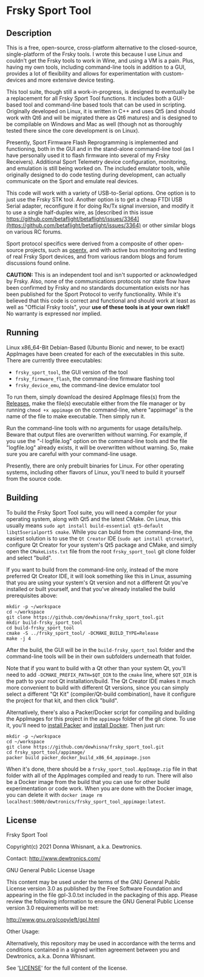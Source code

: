 # Frsky Sport Tool

Description
-----------

This is a free, open-source, cross-platform alternative to the closed-source, single-platform of the Frsky tools.  I wrote this because I use Linux and couldn't get the Frsky tools to work in Wine, and using a VM is a pain.  Plus, having my own tools, including command-line tools in addition to a GUI, provides a lot of flexibility and allows for experimentation with custom-devices and more extensive device testing.

This tool suite, though still a work-in-progress, is designed to eventually be a replacement for all Frsky Sport Tool functions.  It includes both a GUI-based tool and command-line based tools that can be used in scripting.  Originally developed on Linux, it is written in C++ and uses Qt5 (and should work with Qt6 and will be migrated there as Qt6 matures) and is designed to be compilable on Windows and Mac as well (though not as thoroughly tested there since the core development is on Linux).

Presently, Sport Firmware Flash Reprogramming is implemented and functioning, both in the GUI and in the stand-alone command-line tool (as I have personally used it to flash firmware into several of my Frsky Receivers).  Additional Sport Telemetry device configuration, monitoring, and emulation is still being worked on.  The included emulator tools, while originally designed to do code testing during development, can actually communicate on the Sport and emulate real devices.

This code will work with a variety of USB-to-Serial options.  One option is to just use the Frsky STK tool.  Another option is to get a cheap FTDI USB Serial adapter, reconfigure it for doing Rx/Tx signal inversion, and modify it to use a single half-duplex wire, as [described in this issue https://github.com/betaflight/betaflight/issues/3364](https://github.com/betaflight/betaflight/issues/3364) or other similar blogs on various RC forums.

Sport protocol specifics were derived from a composite of other open-source projects, such as [opentx](https://www.open-tx.org/), and with active bus monitoring and testing of real Frsky Sport devices, and from various random blogs and forum discussions found online.

**CAUTION:** This is an independent tool and isn't supported or acknowledged by Frsky.  Also, none of the communications protocols nor state flow have been confirmed by Frsky and no standards documentation exists nor has been published for the Sport Protocol to verify functionality.  While it's believed that this code is correct and functional and should work at least as well as "Official Frsky tools", your **use of these tools is at your own risk!!**  No warranty is expressed nor implied.

Running
--------

Linux x86_64-Bit Debian-Based (Ubuntu Bionic and newer, to be exact) AppImages have been created for each of the executables in this suite.  There are currently three executables:
- `frsky_sport_tool`, the GUI version of the tool
- `frsky_firmware_flash`, the command-line firmware flashing tool
- `frsky_device_emu`, the command-line device emulator tool

To run them, simply download the desired AppImage files(s) from the [Releases](https://github.com/dewhisna/frsky_sport_tool/releases), make the file(s) executable either from the file manager or by running `chmod +x appimage` on the command-line, where "appimage" is the name of the file to make executable.  Then simply run it.

Run the command-line tools with no arguments for usage details/help.  Beware that output files are overwritten without warning.  For example, if you use the "-l logfile.log" option on the command-line tools and the file "logfile.log" already exists, it will be overwritten without warning.  So, make sure you are careful with your command-line usage.

Presently, there are only prebuilt binaries for Linux.  For other operating systems, including other flavors of Linux, you'll need to build it yourself from the source code.

Building
--------

To build the Frsky Sport Tool suite, you will need a compiler for your operating system, along with Qt5 and the latest CMake.  On Linux, this usually means `sudo apt install build-essential qt5-default libqt5serialport5 cmake`.  While you can build from the command-line, the easiest solution is to use the `Qt Creator` IDE (`sudo apt install qtcreator`), configure Qt Creator for your system's Qt5 package and CMake, and simply open the `CMakeLists.txt` file from the root `frsky_sport_tool` git clone folder and select "build".

If you want to build from the command-line only, instead of the more preferred Qt Creator IDE, it will look something like this in Linux, assuming that you are using your system's Qt version and not a different Qt you've installed or built yourself, and that you've already installed the build prerequisites above:

```
mkdir -p ~/workspace
cd ~/workspace
git clone https://github.com/dewhisna/frsky_sport_tool.git
mkdir build-frsky_sport_tool
cd build-frsky_sport_tool
cmake -S ../frsky_sport_tool/ -DCMAKE_BUILD_TYPE=Release
make -j 4
```

After the build, the GUI will be in the `build-frsky_sport_tool` folder and the command-line tools will be in their own subfolders underneath that folder.

Note that if you want to build with a Qt other than your system Qt, you'll need to add `-DCMAKE_PREFIX_PATH=$QT_DIR` to the `cmake` line, where `$QT_DIR` is the path to your root Qt installation/build.  The Qt Creator IDE makes it much more convenient to build with different Qt versions, since you can simply select a different "Qt Kit" (compiler/Qt-build combination), have it configure the project for that kit, and then click "build".

Alternatively, there's also a Packer/Docker script for compiling and building the AppImages for this project in the `appimage` folder of the git clone.  To use it, you'll need to [install Packer](https://www.packer.io/) and [install Docker](https://docs.docker.com/engine/install/ubuntu/).  Then just run:

```
mkdir -p ~/workspace
cd ~/workspace
git clone https://github.com/dewhisna/frsky_sport_tool.git
cd frsky_sport_tool/appimage/
packer build packer_docker_build_x86_64_appimage.json
```

When it's done, there should be a `frsky_sport_tool.AppImage.zip` file in that folder with all of the AppImages compiled and ready to run.  There will also be a Docker image from the build that you can use for other build experimentation or code work.  When you are done with the Docker image, you can delete it with `docker image rm localhost:5000/dewtronics/frsky_sport_tool_appimage:latest`.


License
-------

Frsky Sport Tool

Copyright(c) 2021 Donna Whisnant, a.k.a. Dewtronics.

Contact: <http://www.dewtronics.com/>

GNU General Public License Usage

This content may be used under the terms of the GNU General Public License
version 3.0 as published by the Free Software Foundation and appearing
in the file gpl-3.0.txt included in the packaging of this app. Please
review the following information to ensure the GNU General Public License
version 3.0 requirements will be met:

<http://www.gnu.org/copyleft/gpl.html>


Other Usage:

Alternatively, this repository may be used in accordance with the terms
and conditions contained in a signed written agreement between you and
Dewtronics, a.k.a. Donna Whisnant.

See '[LICENSE](./LICENSE.txt)' for the full content of the license.
